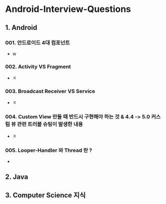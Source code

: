 # Android-Interview-Questions

## 1. Android
### 001. 안드로이드 4대 컴포넌트
- w 

### 002. Activity VS Fragment
- ㅈ

### 003. Broadcast Receiver VS Service
- ㅈ

### 004. Custom View 만들 때 반드시 구현해야 하는 것 & 4.4 -> 5.0 커스텀 뷰 관련 트러블 슈팅이 발생한 내용
- ㅈ

### 005. Looper-Handler 와 Thread 란 ?
- 


## 2. Java

## 3. Computer Science 지식
